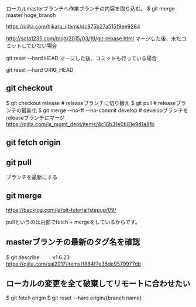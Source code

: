ローカルmasterブランチへ作業ブランチの内容を取り込む。
$ git merge master hoge_branch

https://qiita.com/hikaru_/items/dc875b27a515f9ee9284


http://sota1235.com/blog/2015/03/19/git-rebase.html
マージした後、未だコミットしていない場合

git reset --hard HEAD
マージした後、コミットも行っている場合

git reset --hard ORIG_HEAD
 
 ## git checkout
 $ git checkout release                  # releaseブランチに切り替え
$ git pull                              # releaseブランチの最新化
$ git merge --no-ff --no-commit develop # developブランチをreleaseブランチにマージ
https://qiita.com/is_mgmt_dept/items/4c16b31e0b81e9d1a8fb

 ## git fetch origin
 
 ## git pull
 ブランチを最新にする
 
 ## git merge
 https://backlog.com/ja/git-tutorial/stepup/09/

pullというのは内部でfetch + mergeをしているからです。

## masterブランチの最新のタグ名を確認
$ git describe
　　 v1.6.23
   https://qiita.com/sai2017/items/f884f7e35de9579977db


## ローカルの変更を全て破棄してリモートに合わせたい

$ git fetch origin
$ git reset --hard origin/{branch name}

